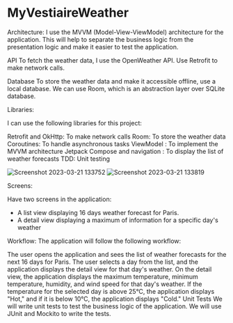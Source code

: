 # MyVestiaireWeather
Architecture: 
I use the MVVM (Model-View-ViewModel) architecture for the application. This will help to separate the business logic from the presentation logic and make it easier to
test the application.

API
To fetch the weather data, I use the OpenWeather API. Use Retrofit to make network calls.

Database
To store the weather data and make it accessible offline, use a local database. We can use Room, which is an abstraction layer over SQLite database.

Libraries:

I can use the following libraries for this project:

Retrofit and OkHttp: To make network calls
Room: To store the weather data
Coroutines: To handle asynchronous tasks
ViewModel : To implement the MVVM architecture
Jetpack Compose and navigation : To display the list of weather forecasts
TDD: Unit testing


![Screenshot 2023-03-21 133752](https://user-images.githubusercontent.com/59287277/226623289-d87c9f32-3d08-4498-9034-f76e5b19df95.png)
![Screenshot 2023-03-21 133819](https://user-images.githubusercontent.com/59287277/226623338-7a474e68-689a-46b8-881d-bcb4577182aa.png)


Screens: 

Have two screens in the application:

- A list view displaying 16 days weather forecast for Paris.
- A detail view displaying a maximum of information for a specific day's weather

Workflow:
The application will follow the following workflow:

The user opens the application and sees the list of weather forecasts for the next 16 days for Paris.
The user selects a day from the list, and the application displays the detail view for that day's weather.
On the detail view, the application displays the maximum temperature, minimum temperature, humidity, and wind speed for that day's weather.
If the temperature for the selected day is above 25°C, the application displays "Hot," and if it is below 10°C, the application displays "Cold."
Unit Tests
We will write unit tests to test the business logic of the application. We will use JUnit and Mockito to write the tests.
